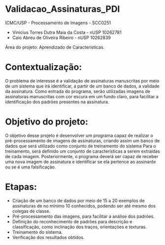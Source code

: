 # Validacao_Assinaturas_PDI
ICMC/USP - Processamento de Imagens - SCC0251

- Vinicius Torres Dutra Maia da Costa	- nUSP 10262781
- Caio Abreu de Oliveira Ribeiro		  - nUSP 10262839

Área do projeto: Aprendizado de Características.

# Contextualização:
O problema de interesse é a validação de assinaturas manuscritas por meio de um sistema que irá identificar, a partir de um banco de dados, a validade da assinatura. Como entrada do programa, serão utilizadas imagens de assinaturas manuscritas com cor escura em um fundo claro, para facilitar a identificação dos padrões presentes na assinatura.  

# Objetivo do projeto:
O objetivo desse projeto é desenvolver um programa capaz de realizar o pré-processamento de imagens de assinaturas, criando assim um banco de dados que será utilizado como conjunto de treinamento do sistema Para o treinamento, será definido um conjunto de características a serem extraídas de cada imagem. Posteriormente, o programa deverá ser capaz de receber uma nova imagem de assinatura e identificar se ela pertence ao assinante ou se é uma falsificação.
	
# Etapas:
- Criação de um banco de dados por meio de 15 a 20 exemplos de assinaturas de no mínimo 10 conhecidos, podendo ser até mesmo dos colegas de classe.
- Pré-processamento das imagens, para facilitar a análise dos padrões.
- Definição do reconhecimento de padrões para descrição e  classificação, como inclinação dos traços, orientações e texturas. 
- Treinamento do sistema.
- Verificação dos resultados obtidos.

